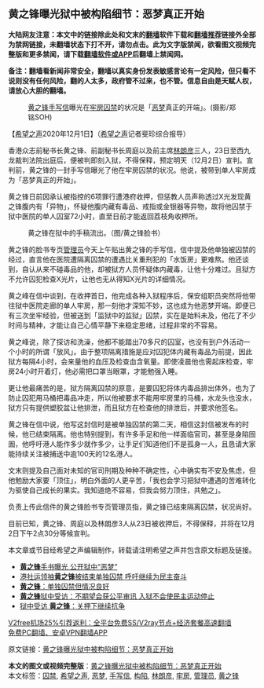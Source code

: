  <h2>黄之锋曝光狱中被构陷细节：恶梦真正开始</h2> <p class="notice"><b>大陆网友注意：本文中的链接除此处和文末的<a href="https://github.com/bannedbook/fanqiang" >翻墙</a>软件下载和<a href="https://github.com/killgcd/justmysocks/blob/master/README.md">翻墙推荐</a>链接外全部为禁网链接，未翻墙状态下打不开，请勿点击。此为文字版禁闻，欲看图文视频完整版和更多禁闻，请下载<a href="https://github.com/bannedbook/fanqiang">翻墙软件或APP</a>后翻墙上禁闻网。</p><p>备注：翻墙看新闻非常安全，翻墙以真实身份发表敏感言论有一定风险，但只看不说则没有任何风险，翻的人太多，政府管不过来，也不管。信息自由是天赋人权，请放心大胆的翻墙。</b></p>  <div class="entry"> <figure><figcaption><a href="https://www.bannedbook.org/bnews/tag/%e9%bb%84%e4%b9%8b%e9%94%8b/" class="st_tag internal_tag" rel="tag" title="标签 黄之锋 下的日志">黄之锋</a><a href="https://www.bannedbook.org/bnews/tag/%E6%89%8B%E5%86%99%E4%BF%A1/" class="st_tag internal_tag" rel="tag" title="标签 手写信 下的日志">手写信</a>曝光在<a href="https://www.bannedbook.org/bnews/tag/%E7%89%A2%E6%88%BF/" class="st_tag internal_tag" rel="tag" title="标签 牢房 下的日志">牢房</a><a href="https://www.bannedbook.org/bnews/tag/%E5%9B%9A%E7%A6%81/" class="st_tag internal_tag" rel="tag" title="标签 囚禁 下的日志">囚禁</a>的状况是「<a href="https://www.bannedbook.org/bnews/tag/%E6%81%B6%E6%A2%A6/" class="st_tag internal_tag" rel="tag" title="标签 恶梦 下的日志">恶梦</a>真正的开端」。(摄影/郑铭SOH)</figcaption></figure> <p>【<span class='wp_keywordlink_affiliate'><a href="https://www.soundofhope.org" title="希望之声" target="_blank">希望之声</a></span>2020年12月1日】（<a href="https://www.bannedbook.org/bnews/tag/%e5%b8%8c%e6%9c%9b%e4%b9%8b%e5%a3%b0/" class="st_tag internal_tag" rel="tag" title="标签 希望之声 下的日志">希望之声</a>记者斐珍综合报导）</p> <p>香港众志前秘书长黄之锋、前副秘书长周庭以及前主席<a href="https://www.bannedbook.org/bnews/tag/%E6%9E%97%E6%9C%97%E5%BD%A6/" class="st_tag internal_tag" rel="tag" title="标签 林朗彦 下的日志">林朗彦</a>三人，23日至西九龙裁判法院出庭后，便被判即刻入狱，不得保释，预定明天（12月2日）宣判。宣判前，黄之锋的一封手写信曝光了他在牢房囚禁的状况。他说，被带到单人牢房成为「恶梦真正的开始」。</p> <p>黄之锋日前因承认被指控的6项罪行遭港府收押，但惩教人员声称透过X光发现黄之锋腹内有「异物」，怀疑他腹内藏有毒品、戒指或金银器等异物，故将他囚禁于狱中医院的单人囚室72小时，直至日前才能返回荔枝角收柙所。</p>  <figure><figcaption>黄之锋在狱中的手稿流出。（图/黄之锋脸书）</figcaption></figure> <p>黄之锋的脸书专页<a href="https://www.bannedbook.org/bnews/tag/%E7%AE%A1%E7%90%86%E5%91%98/" class="st_tag internal_tag" rel="tag" title="标签 管理员 下的日志">管理员</a>今天上午贴出黄之锋的手写信，信中提及他单独被囚禁的经过，直言他在医院遭隔离囚禁的遭遇比关重刑犯的「水饭房」更难熬。他还谈到，自认从来不碰毒品的他，却被狱方人员怀疑体内藏毒，让他十分难过。且狱方不允许囚犯检查X光片，让他也无从得知X光片的详细情况。</p> <p>黄之峰在信中谈到，在收押首日，他完成各种入狱程序后，保安组职员突然将他带往狱中医院走廊的单人牢房，那一刻他才深知不妙，这也成为他恶梦开端。即便已有三次坐牢经验，但被送到「监狱中的监狱」囚禁，实在是始料未及，他花了不少时间与精神，才能让自己心情平静下来稳定思绪，过程非常的不容易。</p> <p>黄之峰说，除了探访和洗澡，他都不能踏出70多尺的囚室，也没有到户外活动一个小时的所谓「放风」。由于整项隔离措施是应对囚犯体内藏有毒品为前提，因此狱方每隔4小时，会来量他的血压及检查血含氧量。即使凌晨他也需起床检查，牢房24小时开着灯，他必需把口罩当眼罩，才能勉强入睡。</p>  <p>更让他最痛苦的是，狱方隔离囚禁的原意，是要囚犯将体内毒品排出体外，也为了防止囚犯用马桶把毒品冲走，所以他被要求不能用牢房里的马桶，水龙头也没水，狱方只有提供塑胶盆让他排泄，而且狱方在检查他的排泄后，并要求他签名。</p> <p>黄之锋在信中说，他写这封信时是被单独囚禁的第二天，相信这封信被发布的时候，他已结束隔离。他也特别提到，有许多手足和他一样面临官司，甚至是身陷囹圄，他呼吁港人能作多少就作多少，让手足们知道他们不是孤身一人，且恳请大家能持续关注被捕送中逾100天的12名港人。</p> <p>文末则提及自己面对未知的官司刑期及种种不确定性，心中确实有不安及焦虑，但他勉励大家要「顶住」，明白外面的人更辛苦，「我也会学习把狱中遭遇的苦难转化为驱使自己成长的果实。我知道绝不容易，但我会努力顶住，共勉之」。</p>  <p>负责上传此信件的黄之锋脸书专页管理员指，黄之锋已结束隔离囚禁，状况尚好。</p> <p>目前已知，黄之锋、周庭以及林朗彦3人从23日被收押后，不得保释，并将在12月2日下午2点30分等候宣判。</p> <p>本文章或节目经希望之声编辑制作，转载请注明希望之声并包含原文标题及链接。</p>  <ul class='op-related-articles' title='相关阅读'> <li><a href='https://www.bannedbook.org/bnews/cnnews/hknews/20201201/1440216.html' target='_blank'><b>黄之锋</b>手书曝光 公开狱中“恶梦”</a></li> <li><a href='https://www.bannedbook.org/bnews/headline/20201128/1438833.html' target='_blank'>港社运领袖<b>黄之锋</b>被结束单独囚禁 呼吁继续为民主奋斗</a></li> <li><a href='https://www.bannedbook.org/bnews/baitai/20201127/1438187.html' target='_blank'><b>黄之锋</b>：单独囚禁但情况良好</a></li> <li><a href='https://www.bannedbook.org/bnews/cnnews/hknews/20201127/1438152.html' target='_blank'><b>黄之锋</b>狱中受访：不期望会获公平审讯 入狱不会使民主运动停止</a></li> <li><a href='https://www.bannedbook.org/bnews/baitai/20201127/1438019.html' target='_blank'>狱中受访 <b>黄之锋</b>：关押下继续抗争</a></li> </ul> <p class="texttj"> <a href="https://www.bannedbook.org/forum23/topic22702.html" target="_blank">V2free机场25%引荐返利：全平台免费SS/V2ray节点+经济套餐高速翻墙</a><br/> <a href="https://github.com/bannedbook/fanqiang/wiki/%E7%A6%81%E9%97%BB%E7%BD%91%E5%AE%89%E5%8D%93%E7%BF%BB%E5%A2%99%E6%96%B0%E9%97%BBAPP" target="_blank">免费PC翻墙、安卓VPN翻墙APP</a></p><p>原文链接：<a class="src_link"  href="https://www.soundofhope.org/post/448807" target="_blank">黄之锋曝光狱中被构陷细节：恶梦真正开始</a></p><a name='sharetosocial'></a>       <div><b>本文的图文或视频完整版</b>：<a href='https://www.bannedbook.org/bnews/comments/20201201/1440239.html'>黄之锋曝光狱中被构陷细节：恶梦真正开始</a></div>  </div><!--END ENTRY--> <div class="postfooter"> <div>本文标签：<a href="https://www.bannedbook.org/bnews/tag/%E5%9B%9A%E7%A6%81/" rel="tag">囚禁</a>, <a href="https://www.bannedbook.org/bnews/tag/%e5%b8%8c%e6%9c%9b%e4%b9%8b%e5%a3%b0/" rel="tag">希望之声</a>, <a href="https://www.bannedbook.org/bnews/tag/%E6%81%B6%E6%A2%A6/" rel="tag">恶梦</a>, <a href="https://www.bannedbook.org/bnews/tag/%E6%89%8B%E5%86%99%E4%BF%A1/" rel="tag">手写信</a>, <a href="https://www.bannedbook.org/bnews/tag/%E6%9E%84%E9%99%B7/" rel="tag">构陷</a>, <a href="https://www.bannedbook.org/bnews/tag/%E6%9E%97%E6%9C%97%E5%BD%A6/" rel="tag">林朗彦</a>, <a href="https://www.bannedbook.org/bnews/tag/%E7%89%A2%E6%88%BF/" rel="tag">牢房</a>, <a href="https://www.bannedbook.org/bnews/tag/%E7%AE%A1%E7%90%86%E5%91%98/" rel="tag">管理员</a>, <a href="https://www.bannedbook.org/bnews/tag/%e9%bb%84%e4%b9%8b%e9%94%8b/" rel="tag">黄之锋</a></div>  </div><!--END POSTFOOTER--> 